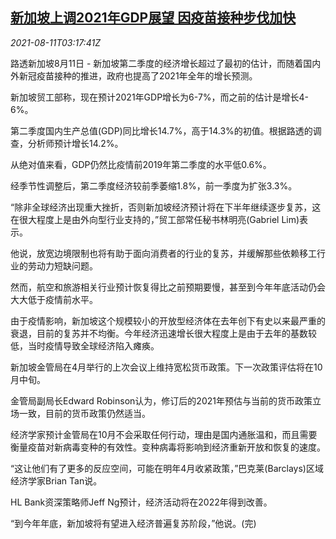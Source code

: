 <!--1628652662000-->
[新加坡上调2021年GDP展望 因疫苗接种步伐加快](https://cn.reuters.com/article/sg-gdp-forecast-vaccine-0811-idCNKBS2FC08K)
------

<div><i>2021-08-11T03:17:41Z</i></div><p>路透新加坡8月11日 - 新加坡第二季度的经济增长超过了最初的估计，而随着国内外新冠疫苗接种的推进，政府也提高了2021年全年的增长预测。</p><p>新加坡贸工部称，现在预计2021年GDP增长为6-7%，而之前的估计是增长4-6%。</p><p>第二季度国内生产总值(GDP)同比增长14.7%，高于14.3%的初值。根据路透的调查，分析师预计增长14.2%。</p><p>从绝对值来看，GDP仍然比疫情前2019年第二季度的水平低0.6%。</p><p>经季节性调整后，第二季度经济较前季萎缩1.8%，前一季度为扩张3.3%。</p><p>“除非全球经济出现重大挫折，否则新加坡经济预计将在下半年继续逐步复苏，这在很大程度上是由外向型行业支持的，”贸工部常任秘书林明亮(Gabriel Lim)表示。</p><p>他说，放宽边境限制也将有助于面向消费者的行业的复苏，并缓解那些依赖移工行业的劳动力短缺问题。</p><p>然而，航空和旅游相关行业预计恢复得比之前预期要慢，甚至到今年年底活动仍会大大低于疫情前水平。</p><p>由于疫情影响，新加坡这个规模较小的开放型经济体在去年创下有史以来最严重的衰退，目前的复苏并不均衡。今年经济迅速增长很大程度上是由于去年的基数较低，当时疫情导致全球经济陷入瘫痪。</p><p>新加坡金管局在4月举行的上次会议上维持宽松货币政策。下一次政策评估将在10月中旬。</p><p>金管局副局长Edward Robinson认为，修订后的2021年预估与当前的货币政策立场一致，目前的货币政策仍然适当。</p><p>经济学家预计金管局在10月不会采取任何行动，理由是国内通胀温和，而且需要衡量疫苗对新病毒变种的有效性。变种病毒将影响到经济重新开放和恢复的速度。</p><p>“这让他们有了更多的反应空间，可能在明年4月收紧政策，”巴克莱(Barclays)区域经济学家Brian Tan说。</p><p>HL Bank资深策略师Jeff Ng预计，经济活动将在2022年得到改善。</p><p>“到今年年底，新加坡将有望进入经济普遍复苏阶段，”他说。(完)</p>
